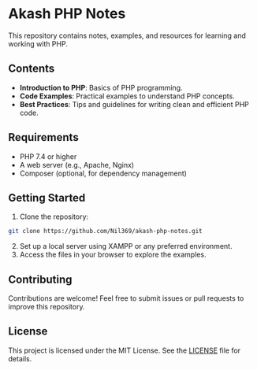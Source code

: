 # Akash PHP Notes

This repository contains notes, examples, and resources for learning and working with PHP.

## Contents

- **Introduction to PHP**: Basics of PHP programming.
- **Code Examples**: Practical examples to understand PHP concepts.
- **Best Practices**: Tips and guidelines for writing clean and efficient PHP code.

## Requirements

- PHP 7.4 or higher
- A web server (e.g., Apache, Nginx)
- Composer (optional, for dependency management)

## Getting Started

1. Clone the repository:
```bash
git clone https://github.com/Nil369/akash-php-notes.git
```
2. Set up a local server using XAMPP or any preferred environment.
3. Access the files in your browser to explore the examples.

## Contributing

Contributions are welcome! Feel free to submit issues or pull requests to improve this repository.

## License

This project is licensed under the MIT License. See the [LICENSE](LICENSE) file for details.